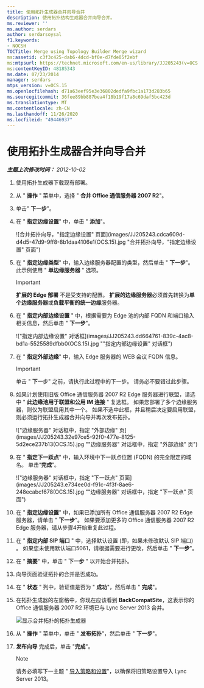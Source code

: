 ```yaml
---
title: 使用拓扑生成器合并向导合并
description: 使用拓扑结构生成器合并向导合并。
ms.reviewer: ''
ms.author: serdars
author: serdarsoysal
f1.keywords:
- NOCSH
TOCTitle: Merge using Topology Builder Merge wizard
ms:assetid: c3f3c425-dab6-4dcd-bf0e-d7fde05f2ebf
ms:mtpsurl: https://technet.microsoft.com/en-us/library/JJ205243(v=OCS.15)
ms:contentKeyID: 48185343
ms.date: 07/23/2014
manager: serdars
mtps_version: v=OCS.15
ms.openlocfilehash: d71a63eef95e3e36802dedfa9fbc1a173d283b65
ms.sourcegitcommit: 36fee89bb887bea4f18b19f17a8c69daf5bc423d
ms.translationtype: MT
ms.contentlocale: zh-CN
ms.lasthandoff: 11/26/2020
ms.locfileid: "49446937"
---
```

# <a name="merge-using-topology-builder-merge-wizard"></a>使用拓扑生成器合并向导合并

<div data-xmlns="http://www.w3.org/1999/xhtml">

<div class="topic" data-xmlns="http://www.w3.org/1999/xhtml" data-msxsl="urn:schemas-microsoft-com:xslt" data-cs="https://msdn.microsoft.com/">

<div data-asp="https://msdn2.microsoft.com/asp">



</div>

<div id="mainSection">

<div id="mainBody">

<span> </span>

_**主题上次修改时间：** 2012-10-02_

1.  使用拓扑生成器下载现有部署。

2.  从 " **操作** " 菜单中，选择 " **合并 Office 通信服务器 2007 R2**"。

3.  单击" **下一步**"。

4.  在 " **指定边缘设置**" 中，单击 " **添加**"。
    
    ![合并拓扑向导，"指定边缘设置" 页面](images/JJ205243.cdca609d-d4d5-47d9-9ff8-8b1daa4106e1(OCS.15).jpg "合并拓扑向导，"指定边缘设置" 页面")  

5.  在 " **指定边缘类型**" 中，输入边缘服务器配置的类型，然后单击 " **下一步**"。 此示例使用 " **单边缘服务器** " 选项。
    
    <div>
    

    > [!IMPORTANT]  
    > <STRONG>扩展的 Edge 部署</STRONG> 不是受支持的配置。 <STRONG>扩展的边缘服务器</STRONG>必须首先转换为<STRONG>单个边缘服务器</STRONG>或<STRONG>负载平衡的统一边缘</STRONG>服务器。

    
    </div>

6.  在 " **指定内部边缘设置** " 中，根据需要为 Edge 池的内部 FQDN 和端口输入相关信息，然后单击 " **下一步**"。
    
    !["指定内部边缘设置" 对话框](images/JJ205243.dd664761-839c-4ac8-bd1a-5525589dfbb0(OCS.15).jpg ""指定内部边缘设置" 对话框")  

7.  在 " **指定外部边缘**" 中，输入 Edge 服务器的 WEB 会议 FQDN 信息。
    
    <div>
    

    > [!IMPORTANT]  
    > 单击 " <STRONG>下一</STRONG>步" 之前，请执行此过程中的下一步。 请务必不要错过此步骤。

    
    </div>

8.  如果计划使用旧版 Office 通信服务器 2007 R2 Edge 服务器进行联盟，请选中 " **此边缘池用于联盟和公用 IM 连接** " 复选框。 如果您部署了多个边缘服务器，则仅为联盟启用其中一个。 如果不选中此框，并且稍后决定要启用联盟，则必须运行拓扑生成器合并向导并再次发布拓扑。
    
    !["边缘服务器" 对话框中，指定 "外部边缘" 页](images/JJ205243.32e97ce5-92f0-477e-8125-5d2ece237b13(OCS.15).jpg ""边缘服务器" 对话框中，指定 "外部边缘" 页")  

9.  在 " **指定下一跃点**" 中，输入环境中下一跃点位置 (FQDN) 的完全限定的域名。 单击“**完成**”。
    
    !["边缘服务器" 对话框中，指定 "下一跃点" 页面](images/JJ205243.e734ee0d-f91c-4f3f-8ae6-248ecabcf678(OCS.15).jpg ""边缘服务器" 对话框中，指定 "下一跃点" 页面")  

10. 在 " **指定边缘设置**" 中，如果已添加所有 Office 通信服务器 2007 R2 Edge 服务器，请单击 " **下一步**"。 如果要添加更多的 Office 通信服务器 2007 R2 Edge 服务器，请从步骤4开始重复此过程。

11. 在 " **指定内部 SIP 端口** " 中，选择默认设置 (即，如果未修改默认 SIP 端口) 。 如果您未使用默认端口5061，请根据需要进行更改，然后单击 " **下一步**"。

12. 在 " **摘要**" 中，单击 " **下一步** " 以开始合并拓扑。

13. 向导页面验证拓扑的合并是否成功。

14. 在 " **状态** " 列中，验证值是否为 " **成功**"，然后单击 " **完成**"。

15. 在拓扑生成器的左窗格中，你现在应该看到 **BackCompatSite**，这表示你的 Office 通信服务器 2007 R2 环境已与 Lync Server 2013 合并。
    
    ![显示合并拓扑的拓扑生成器](images/JJ205243.62751c76-f018-4c6d-bb48-c61ef8974d31(OCS.15).jpg "显示合并拓扑的拓扑生成器")  

16. 从 " **操作** " 菜单中，单击 " **发布拓扑**"，然后单击 " **下一步**"。

17. **发布向导** 完成后，单击 "**完成**"。
    
    <div>
    

    > [!NOTE]  
    > 请务必填写下一主题 " <A href="import-policies-and-settings.md">导入策略和设置</A>"，以确保将旧策略设置导入 Lync Server 2013。

    
    </div>

</div>

<span> </span>

</div>

</div>

</div>

